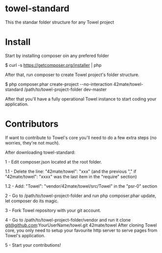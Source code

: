 towel-standard
==============

This the standar folder structure for any Towel project

Install
=======
Start by installing composer oin any prefered folder

$ curl -s https://getcomposer.org/installer | php

After that, run composer to create Towel project's folder structure.

$ php composer.phar create-project --no-interaction 42mate/towel-standard /path/to/towel-project-folder dev-master

After that you'll have a fully operational Towel instance to start coding your application.

Contributors
============

If want to contribute to Towel's core you'll need to do a few extra steps (no worries, they're not much).

After downloading towel-standard:

1 - Edit composer.json located at the root folder.

   1.1 - Delete the line: "42mate/towel": "xxx" (and the previous "," if "42mate/towel": "xxxx" was the last item in the "require" section)
   
   1.2 - Add: "Towel": "vendor/42mate/towel/src/Towel" in the "psr-0" section

2 - Go to /path/to/towel-project-folder and run php composer.phar update, let composer do its magic.

3 - Fork Towel repository with your git account.

4 - Go to /path/to/towel-project-folder/vendor and run it clone git@github.com:YourUserName/towel.git 42mate/towel
    After cloning Towel core, you only need to setup your favourite http server to serve pages from Towel's application.

5 - Start your contributions!
